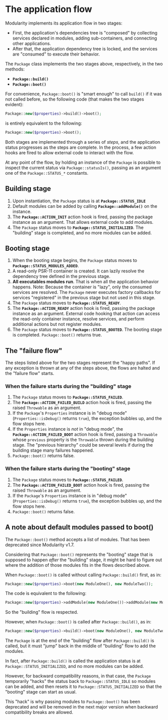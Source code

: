 # The application flow

Modularity implements its application flow in two stages:

- First, the application's dependencies tree is "composed" by collecting services declared in modules, adding sub-containers, and connecting other applications.
- After that, the application dependency tree is locked, and the services are "consumed" to execute their behavior.

The `Package` class implements the two stages above, respectively, in the two methods:

- **`Package::build()`**
- **`Package::boot()`**

For convenience, `Package::boot()` is "smart enough" to call `build()` if it was not called before, so the following code (that makes the two stages evident):

```php
Package::new($properties)->build()->boot();
```

is entirely equivalent to the following:

```php
Package::new($properties)->boot();
```

Both stages are implemented through a series of *steps*, and the application status progresses as the steps are complete. In the process, a few action hooks are fired to allow external code to interact with the flow.

At any point of the flow, by holding an instance of the `Package` is possible to inspect the current status via `Package::statusIs()`, passing as an argument one of the `Package::STATUS_*` constants.


## Building stage

1. Upon instantiation, the `Package` status is at **`Package::STATUS_IDLE`**
2. Default modules can be added by calling **`Package::addModule()`** on the instance.
3. The **`Package::ACTION_INIT`** action hook is fired, passing the package instance as an argument. That allows external code to add modules.
4. The `Package` status moves to **`Package::STATUS_INITIALIZED`**. The "building" stage is completed, and no more modules can be added.


## Booting stage

1. When the booting stage begins, the `Package` status moves to **`Package::STATUS_MODULES_ADDED`**.
2. A read-only PSR-11 container is created. It can lazily resolve the dependency tree defined in the previous stage.
3. **All executables modules run**. That is when all the application behavior happens. Note: Because the container is "lazy", only the consumed services are resolved. The `Package` never executes factory callbacks for services "registered" in the previous stage but not used in this stage.
4. The `Package` status moves to **`Package::STATUS_READY`**.
5. The **`Package::ACTION_READY`** action hook is fired, passing the package instance as an argument. External code hooking that action can access the read-only container instance, resolve services, and perform additional actions but not register modules.
6. The `Package` status moves to **`Package::STATUS_BOOTED`**. The booting stage is completed. `Package::boot()` returns true.


## The "failure flow"

The steps listed above for the two stages represent the "happy paths". If any exception is thrown at any of the steps above, the flows are halted and the "failure flow" starts.

### When the failure starts during the "building" stage

1. The `Package` status moves to **`Package::STATUS_FAILED`**.
2. The **`Package::ACTION_FAILED_BUILD`** action hook is fired, passing the raised `Throwable` as an argument.
3. If the `Package`'s `Properties` instance is in "debug mode" (`Properties::isDebug()` returns `true`), the exception bubbles up, and the flow stops here.
4. If the `Properties` instance is _not_ in "debug mode", the **`Package::ACTION_FAILED_BOOT`** action hook is fired, passing a `Throwable` whose `previous` property is the `Throwable` thrown during the building stage. The "previous hierarchy" could be several levels if during the building stage many failures happened. 
5. `Package::boot()` returns false.

### When the failure starts during the "booting" stage

1. The `Package` status moves to **`Package::STATUS_FAILED`**.
2. The **`Package::ACTION_FAILED_BOOT`** action hook is fired, passing the raised `Throwable` as an argument.
3. If the `Package`'s `Properties` instance is in "debug mode" (`Properties::isDebug()` returns `true`), the exception bubbles up, and the flow stops here.
4. `Package::boot()` returns false.


## A note about default modules passed to boot()

The `Package::boot()` method accepts a list of modules. That has been deprecated since Modularity v1.7.

Considering that `Package::boot()` represents the "booting" stage that is supposed to happen *after* the "building" stage, it might be hard to figure out where the addition of those modules fits in the flows described above.

When `Package::boot()` is called without calling `Package::build()` first, as in:

```php
Package::new($properties)->boot(new ModuleOne(), new ModuleTwo());
```

The code is equivalent to the following:

```php
Package::new($properties)->addModule(new ModuleOne())->addModule(new ModuleTwo())->boot();
```

So the "building" flow is respected.

However, when `Package::boot()` is called after `Package::build()`, as in:

```php
Package::new($properties)->build()->boot(new ModuleOne(), new ModuleTwo());
```

The `Package` is at the end of the "building" flow after `Package::build()` is called, but it must "jump" back in the middle of "building" flow to add the modules.

In fact, after `Package::build()` is called the application status is at `Package::STATUS_INITIALIZED`, and no more modules can be added.

However, for backward compatibility reasons, in that case, the `Package` temporarily "hacks" the status back to `Package::STATUS_IDLE` so modules can be added, and then resets it to `Package::STATUS_INITIALIZED` so that the "booting" stage can start as usual.

This "hack" is why passing modules to `Package::boot()` has been deprecated and will be removed in the next major version when backward compatibility breaks are allowed.
